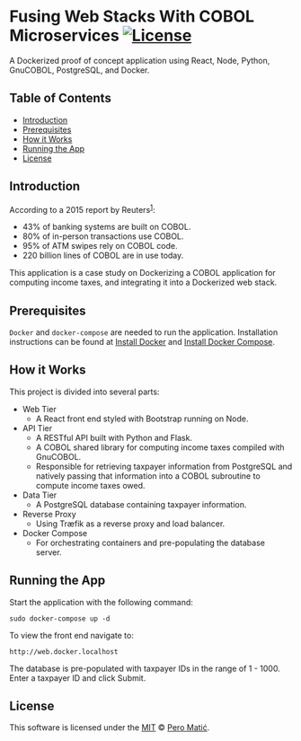 # Fusing Web Stacks With COBOL Microservices [![License](https://img.shields.io/badge/license-MIT-blue.svg)](https://github.com/perspectivism/web-stacks-with-cobol/blob/master/LICENSE)

A Dockerized proof of concept application using React, Node, Python, GnuCOBOL, PostgreSQL, and Docker.

## Table of Contents

- [Introduction](#introduction)
- [Prerequisites](#prerequisites)
- [How it Works](#how-it-works)
- [Running the App](#running-the-app)
- [License](#license)

## Introduction

According to a 2015 report by Reuters<sup>[1](http://fingfx.thomsonreuters.com/gfx/rngs/USA-BANKS-COBOL/010040KH18J/index.html)</sup>:

- 43% of banking systems are built on COBOL.
- 80% of in-person transactions use COBOL.
- 95% of ATM swipes rely on COBOL code.
- 220 billion lines of COBOL are in use today.

This application is a case study on Dockerizing a COBOL application for computing income taxes, and integrating it into a Dockerized web stack.

## Prerequisites

`Docker` and `docker-compose` are needed to run the application. Installation instructions can be found at [Install Docker](https://docs.docker.com/install/) and [Install Docker Compose](https://docs.docker.com/compose/install/).

## How it Works

This project is divided into several parts:

- Web Tier
    - A React front end styled with Bootstrap running on Node.
- API Tier
    - A RESTful API built with Python and Flask.
    - A COBOL shared library for computing income taxes compiled with GnuCOBOL.
    - Responsible for retrieving taxpayer information from PostgreSQL and natively passing that information into a COBOL subroutine to compute income taxes owed.
- Data Tier
    - A PostgreSQL database containing taxpayer information.
- Reverse Proxy
    - Using Træfik as a reverse proxy and load balancer.
- Docker Compose
    - For orchestrating containers and pre-populating the database server.

## Running the App

Start the application with the following command:
```console
sudo docker-compose up -d
```

To view the front end navigate to:
```console
http://web.docker.localhost
```
The database is pre-populated with taxpayer IDs in the range of 1 - 1000. Enter a taxpayer ID and click Submit.

## License

This software is licensed under the [MIT](https://github.com/perspectivism/web-stacks-with-cobol/blob/master/LICENSE) © [Pero Matić](https://turinginc.io).
